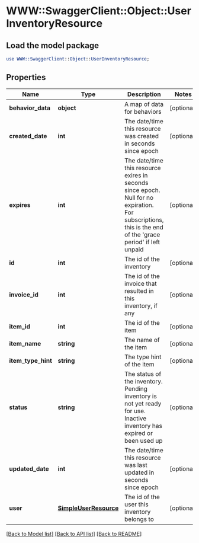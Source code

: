 # WWW::SwaggerClient::Object::UserInventoryResource

## Load the model package
```perl
use WWW::SwaggerClient::Object::UserInventoryResource;
```

## Properties
Name | Type | Description | Notes
------------ | ------------- | ------------- | -------------
**behavior_data** | **object** | A map of data for behaviors | [optional] 
**created_date** | **int** | The date/time this resource was created in seconds since epoch | [optional] 
**expires** | **int** | The date/time this resource exires in seconds since epoch. Null for no expiration. For subscriptions, this is the end of the &#39;grace period&#39; if left unpaid | [optional] 
**id** | **int** | The id of the inventory | [optional] 
**invoice_id** | **int** | The id of the invoice that resulted in this inventory, if any | [optional] 
**item_id** | **int** | The id of the item | [optional] 
**item_name** | **string** | The name of the item | [optional] 
**item_type_hint** | **string** | The type hint of the item | [optional] 
**status** | **string** | The status of the inventory. Pending inventory is not yet ready for use. Inactive inventory has expired or been used up | [optional] 
**updated_date** | **int** | The date/time this resource was last updated in seconds since epoch | [optional] 
**user** | [**SimpleUserResource**](SimpleUserResource.md) | The id of the user this inventory belongs to | [optional] 

[[Back to Model list]](../README.md#documentation-for-models) [[Back to API list]](../README.md#documentation-for-api-endpoints) [[Back to README]](../README.md)


